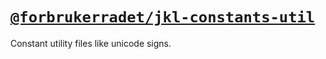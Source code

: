 # [`@forbrukerradet/jkl-constants-util`](https://jokul.fremtind.no/komponenter/constants)

Constant utility files like unicode signs.
